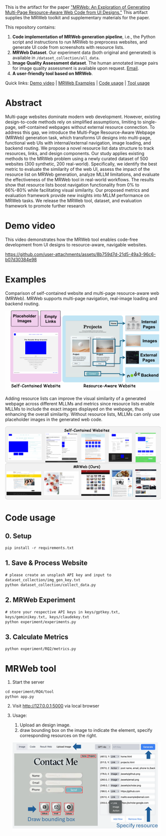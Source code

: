 This is the artifact for the paper ["MRWeb: An Exploration of Generating Multi-Page Resource-Aware Web Code from UI Designs."](https://arxiv.org/abs/2412.15310) This artifact supplies the MRWeb toolkit and supplementary materials for the paper. 


This repository contains:

1. **Code implementation of MRWeb generation pipeline**, i.e., the Python script and instructions to run MRWeb to preprocess websites, and generate UI code from screenshots with resource lists. 
2.  **MRWeb Dataset**. Our experiment data (both original and generated) is available in `/dataset_collection/all_data`. 
3. **Image Quality Assessment dataset**. The human annotated image pairs for image quality assessment is available upon request. [Email](mailto:yxwan9@cse.cuhk.edu.hk). 
4. **A user-friendly tool based on MRWeb**.


Quick links: [Demo video](#Demo-video) | [MRWeb Examples](#Examples) | [Code usage](#Code-usage) | [Tool usage](#MRWeb-tool) 


# Abstract

Multi-page websites dominate modern web development. However, existing design-to-code methods rely on simplified assumptions, limiting to single-page, self-contained webpages without external resource connection. To address this gap, we introduce the Multi-Page Resource-Aware Webpage (MRWeb) generation task, which transforms UI designs into multi-page, functional web UIs with internal/external navigation, image loading, and backend routing. We propose a novel resource list data structure to track resources, links, and design components. Our study applies existing methods to the MRWeb problem using a newly curated dataset of 500 websites (300 synthetic, 200 real-world). Specifically, we identify the best metric to evaluate the similarity of the web UI, assess the impact of the resource list on MRWeb generation, analyze MLLM limitations, and evaluate the effectiveness of the MRWeb tool in real-world workflows. The results show that resource lists boost navigation functionality from 0% to 66%-80% while facilitating visual similarity. Our proposed metrics and evaluation framework provide new insights into MLLM performance on MRWeb tasks. We release the MRWeb tool, dataset, and evaluation framework to promote further research



# Demo video

This video demonstrates how the MRWeb tool enables code-free development from UI designs to resource-aware, navigable websites. 

https://github.com/user-attachments/assets/8b759d7d-21d5-49a3-96c6-b07d30384e98


# Examples

Comparison of self-contained website and multi-page resource-aware web (MRWeb). MRWeb supports multi-page navigation, real-image loading and backend routing.

![image-20241219171847068](assets/comparison1.png)

Adding resource lists can improve the visual similarity of a generated webpage across different MLLMs and metrics since resource lists enable MLLMs to include the exact images displayed on the webpage, thus enhancing the overall similarity. Without resource lists, MLLMs can only use placeholder images in the generated web code.

![image-20241219171953522](assets/comparison2.png)


# Code usage

## 0. Setup

```shell
pip install -r requirements.txt
```



## 1. Save & Process Website

```shell
# please create an unsplash API key and input to dataset_collection/img_gen_key.txt
python dataset_collection/collect_data.py
```

## 2. MRWeb Experiment

```shell
# store your respective API keys in keys/gptkey.txt, keys/geminikey.txt, keys/claudekey.txt
python experiment/experiments.py
```

## 3. Calculate Metrics

```shell
python experiment/RQ2/metrics.py
```



# MRWeb tool

1. Start the server

```shell
cd experiment/RQ4/tool
python app.py
```

2. Visit http://127.0.0.1:5000 via local browser

3. Usage:

   1. Upload an design image.
   2. draw bounding box on the image to indicate the element, specify corresponding resources on the right.

   ![image-20241219181219420](assets/tool.png)
